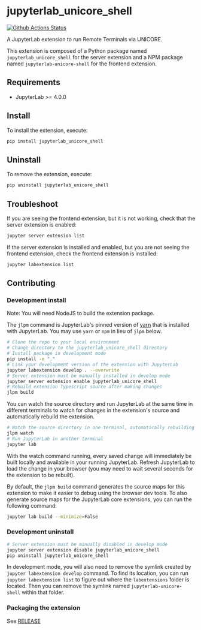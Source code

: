 # jupyterlab_unicore_shell

[![Github Actions Status](https://github.com/jsc-jupyter/jupyterlab-unicore-shell/workflows/Build/badge.svg)](https://github.com/jsc-jupyter/jupyterlab-unicore-shell/actions/workflows/build.yml)

A JupyterLab extension to run Remote Terminals via UNICORE.

This extension is composed of a Python package named `jupyterlab_unicore_shell`
for the server extension and a NPM package named `jupyterlab-unicore-shell`
for the frontend extension.

## Requirements

- JupyterLab >= 4.0.0

## Install

To install the extension, execute:

```bash
pip install jupyterlab_unicore_shell
```

## Uninstall

To remove the extension, execute:

```bash
pip uninstall jupyterlab_unicore_shell
```

## Troubleshoot

If you are seeing the frontend extension, but it is not working, check
that the server extension is enabled:

```bash
jupyter server extension list
```

If the server extension is installed and enabled, but you are not seeing
the frontend extension, check the frontend extension is installed:

```bash
jupyter labextension list
```

## Contributing

### Development install

Note: You will need NodeJS to build the extension package.

The `jlpm` command is JupyterLab's pinned version of
[yarn](https://yarnpkg.com/) that is installed with JupyterLab. You may use
`yarn` or `npm` in lieu of `jlpm` below.

```bash
# Clone the repo to your local environment
# Change directory to the jupyterlab_unicore_shell directory
# Install package in development mode
pip install -e "."
# Link your development version of the extension with JupyterLab
jupyter labextension develop . --overwrite
# Server extension must be manually installed in develop mode
jupyter server extension enable jupyterlab_unicore_shell
# Rebuild extension Typescript source after making changes
jlpm build
```

You can watch the source directory and run JupyterLab at the same time in different terminals to watch for changes in the extension's source and automatically rebuild the extension.

```bash
# Watch the source directory in one terminal, automatically rebuilding when needed
jlpm watch
# Run JupyterLab in another terminal
jupyter lab
```

With the watch command running, every saved change will immediately be built locally and available in your running JupyterLab. Refresh JupyterLab to load the change in your browser (you may need to wait several seconds for the extension to be rebuilt).

By default, the `jlpm build` command generates the source maps for this extension to make it easier to debug using the browser dev tools. To also generate source maps for the JupyterLab core extensions, you can run the following command:

```bash
jupyter lab build --minimize=False
```

### Development uninstall

```bash
# Server extension must be manually disabled in develop mode
jupyter server extension disable jupyterlab_unicore_shell
pip uninstall jupyterlab_unicore_shell
```

In development mode, you will also need to remove the symlink created by `jupyter labextension develop`
command. To find its location, you can run `jupyter labextension list` to figure out where the `labextensions`
folder is located. Then you can remove the symlink named `jupyterlab-unicore-shell` within that folder.

### Packaging the extension

See [RELEASE](RELEASE.md)
